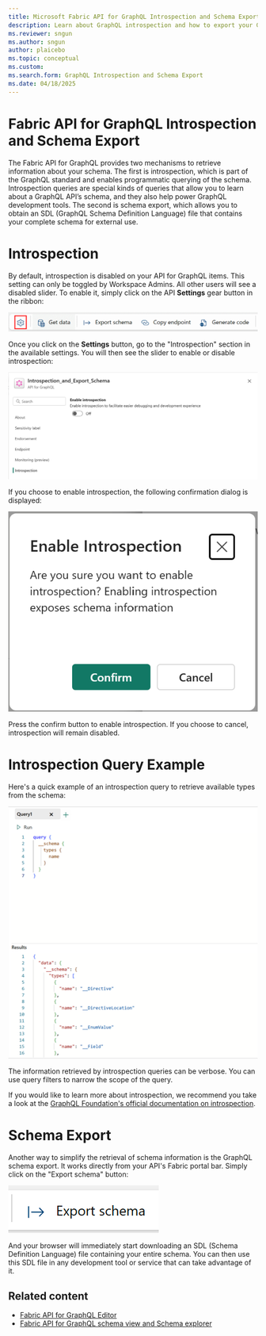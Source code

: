 ```yaml
---
title: Microsoft Fabric API for GraphQL Introspection and Schema Export
description: Learn about GraphQL introspection and how to export your GraphQL schema for use with other GraphQL tools.
ms.reviewer: sngun
ms.author: sngun
author: plaicebo
ms.topic: conceptual
ms.custom:
ms.search.form: GraphQL Introspection and Schema Export
ms.date: 04/18/2025
---
```


# Fabric API for GraphQL Introspection and Schema Export

The Fabric API for GraphQL provides two mechanisms to retrieve information about your schema. The first is introspection, which is part of the GraphQL standard and enables programmatic querying of the schema. Introspection queries are special kinds of queries that allow you to learn about a GraphQL API’s schema, and they also help power GraphQL development tools. The second is schema export, which allows you to obtain an SDL (GraphQL Schema Definition Language) file that contains your complete schema for external use.

# Introspection

By default, introspection is disabled on your API for GraphQL items. This setting can only be toggled by Workspace Admins. All other users will see a disabled slider. To enable it, simply click on the API **Settings** gear button in the ribbon:

![Portal bar showing the settings gear button](media/api-graphql-introspection-schema-export/portal-bar-settings.png)

Once you click on the **Settings** button, go to the "Introspection" section in the available settings. You will then see the slider to enable or disable introspection:

![Introspection setting slider](media/api-graphql-introspection-schema-export/introspection-settings.png)

If you choose to enable introspection, the following confirmation dialog is displayed:

![Enable introspection confirmation dialog](media/api-graphql-introspection-schema-export/enable-introspection-confirmation.png)

Press the confirm button to enable introspection. If you choose to cancel, introspection will remain disabled.

# Introspection Query Example

Here's a quick example of an introspection query to retrieve available types from the schema:

![Introspection query example](media/api-graphql-introspection-schema-export/introspection-query-example.png)

The information retrieved by introspection queries can be verbose. You can use query filters to narrow the scope of the query.

If you would like to learn more about introspection, we recommend you take a look at the [GraphQL Foundation's official documentation on introspection](https://graphql.org/learn/introspection/).

# Schema Export

Another way to simplify the retrieval of schema information is the GraphQL schema export. It works directly from your API's Fabric portal bar. Simply click on the "Export schema" button:

![Export schema button](media/api-graphql-introspection-schema-export/export-schema.png)

And your browser will immediately start downloading an SDL (Schema Definition Language) file containing your entire schema. You can then use this SDL file in any development tool or service that can take advantage of it.

## Related content

- [Fabric API for GraphQL Editor](api-graphql-editor.md)
- [Fabric API for GraphQL schema view and Schema explorer](graphql-schema-view.md)